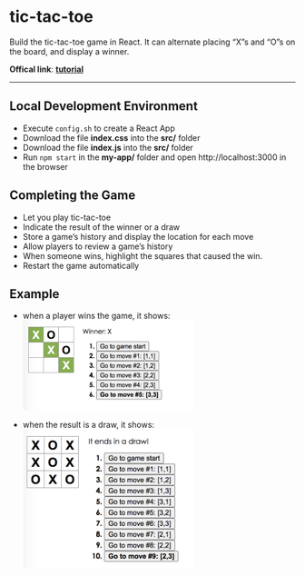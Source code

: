 # tic-tac-toe
Build the tic-tac-toe game in React. It can alternate placing “X”s and “O”s on the board, and display a winner.

**Offical link**: [**tutorial**](https://reactjs.org/tutorial/tutorial.html#completing-the-game)

***
## Local Development Environment 
- Execute `config.sh` to create a React App
- Download the file **index.css** into the **src/** folder
- Download the file **index.js** into the **src/** folder
- Run `npm start` in the **my-app/** folder and open http://localhost:3000 in the browser


## Completing the Game
- Let you play tic-tac-toe
- Indicate the result of the winner or a draw
- Store a game’s history and display the location for each move
- Allow players to review a game’s history 
- When someone wins, highlight the squares that caused the win.
- Restart the game automatically


## Example
- when a player wins the game, it shows:
  <img src='pic/winner.png' width='300'/>

- when the result is a draw, it shows:
  <img src='pic/draw.png' width='300'/>
